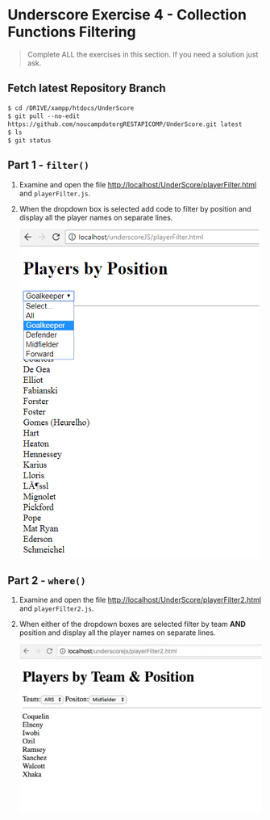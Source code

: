 # Underscore Exercise 4 - Collection Functions Filtering
		
> Complete ALL the exercises in this section. If you need a solution just ask.


## Fetch latest Repository Branch

```
$ cd /DRIVE/xampp/htdocs/UnderScore
$ git pull --no-edit https://github.com/noucampdotorgRESTAPICOMP/UnderScore.git latest
$ ls
$ git status

```

## Part 1 - ``filter()``

1.	Examine and open the file [http://localhost/UnderScore/playerFilter.html](http://localhost/UnderScore/playerFilter.html) and ``playerFilter.js``.

1.	When the dropdown box is selected add code to filter by position and display all the player names on separate lines.

	![img](https://github.com/noucampdotorgRESTAPICOMP/UnderScore/blob/master/images/playerFilter.png?raw=true)



## Part 2 - ``where()``

1.	Examine and open the file [http://localhost/UnderScore/playerFilter2.html](http://localhost/UnderScore/playerFilter2.html) and ``playerFilter2.js``.

1.	When either of the dropdown boxes are selected filter by team **AND** position and display all the player names on separate lines.

	![img](https://github.com/noucampdotorgRESTAPICOMP/UnderScore/blob/master/images/playerFilter2.png?raw=true)

